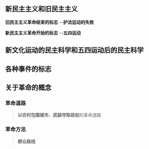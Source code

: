 ## 新民主主义和旧民主主义

**旧民主主义革命结束的标志** --**护法运动的失败**

**新民主主义革命开始的标志** --**五四运动**

## 新文化运动的民主科学和五四运动后的民主科学

## 各种事件的标志

## 关于革命的概念

### 革命道路
> **以农村包围城市、武装夺取政权**的革命道路

### 革命方法
> **群众路线**